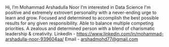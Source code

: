 Hi, I’m Mohammad Arshadulla Noor
I’m interested in Data Science
I'm positive and extremely extrovert personality with a never-ending urge to learn and grow.
Focused and determined to accomplish the best possible results for any given responsibility.
Able to balance multiple competing priorities. A zealous and determined person with a blend of charismatic leadership & creativity.
LinkedIn - https://www.linkedin.com/in/mohammad-arshadulla-noor-939604aa/
Email - arshadmohd77@gmail.com

<!---
Arshadulla1/Arshadulla1 is a ✨ special ✨ repository because its `README.md` (this file) appears on your GitHub profile.
You can click the Preview link to take a look at your changes.
--->
